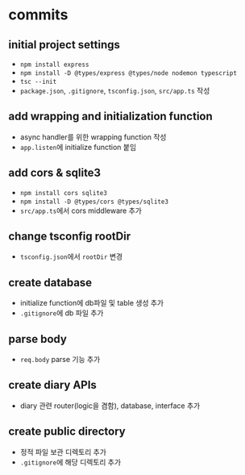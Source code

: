 # commits

## initial project settings

- `npm install express`
- `npm install -D @types/express @types/node nodemon typescript`
- `tsc --init`
- `package.json`, `.gitignore`, `tsconfig.json`, `src/app.ts` 작성

## add wrapping and initialization function

- async handler를 위한 wrapping function 작성
- `app.listen`에 initialize function 붙임

## add cors & sqlite3

- `npm install cors sqlite3`
- `npm install -D @types/cors @types/sqlite3`
- `src/app.ts`에서 cors middleware 추가

## change tsconfig rootDir

- `tsconfig.json`에서 `rootDir` 변경

## create database

- initialize function에 db파일 및 table 생성 추가
- `.gitignore`에 db 파일 추가

## parse body
- `req.body` parse 기능 추가

## create diary APIs
- diary 관련 router(logic을 겸함), database, interface 추가

## create public directory
- 정적 파일 보관 디렉토리 추가
- `.gitignore`에 해당 디렉토리 추가
